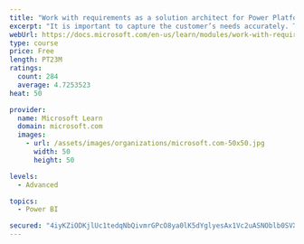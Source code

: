 ```yaml
---
title: "Work with requirements as a solution architect for Power Platform and Dynamics 365"
excerpt: "It is important to capture the customer’s needs accurately. This module explains how to capture requirements and identify functional and non-functional items."
webUrl: https://docs.microsoft.com/en-us/learn/modules/work-with-requirements/
type: course
price: Free
length: PT23M
ratings:
  count: 284
  average: 4.7253523
heat: 50

provider:
  name: Microsoft Learn
  domain: microsoft.com
  images:
    - url: /assets/images/organizations/microsoft.com-50x50.jpg
      width: 50
      height: 50

levels:
  - Advanced

topics:
  - Power BI

secured: "4iyKZiODKjlUc1tedqNbQivmrGPcO8ya0lK5dYglyesAx1Vc2uASNOblb0SVXdmZbBer5ji1m4cQIXsQyojVmmYOXXyD75mHZJDqPDGzgw0Oi0Aqq79opLghw3O5OPyWpNu9PZBmi7mq7mFDr3pdnt7R29cXqDEN4DZdWP9v+3XzQbBFU673AOLM/mKm4YSsVrOGguw/Odv7imL3O7RJVnNgEEtw2ptr9xZZb8Zv2HuMj0a/n4LROQ3DgpRUAKPO0hLj42KFLdMNuRPotZsL/UwXrb2fO2LqfoZ/vpxN4mWLLdulqPxOUCv4tbT8CMrvjfFyGm9dSQhvego7zBCEbK7SSdyMNl//+cQ9dy8BsrHt7q5O9l/ttMguEx35aCy5ZtcP4R54AfHL9Hc1hVRGwZMyMZehGRKbssJ6DHdC+Zo=;TuF/Sq3gUcHIE6Lj4iQ+sA=="
---
```


